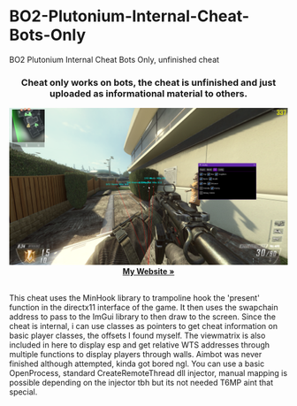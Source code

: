 # BO2-Plutonium-Internal-Cheat-Bots-Only
BO2 Plutonium Internal Cheat Bots Only, unfinished cheat
<h3 align="center">Cheat only works on bots, the cheat is unfinished and just uploaded as informational material to others.</h3>

  <p align="center">
    <img src="Images/example.png" alt="Logo" >
    <br />
    <a href="https://iiferedon.xyz"><strong>My Website »</strong></a>
    <br />
    <br />
  </p>
</div>

This cheat uses the MinHook library to trampoline hook the 'present' function in the directx11 interface of the game. It then uses the swapchain address to pass to the ImGui library to then draw to the screen. Since the cheat is internal, i can use classes as pointers to get cheat information on basic player classes, the offsets I found myself. The viewmatrix is also included in here to display esp and get relative WTS addresses through multiple functions to display players through walls. Aimbot was never finished although attempted, kinda got bored ngl.
You can use a basic OpenProcess, standard CreateRemoteThread dll injector, manual mapping is possible depending on the injector tbh but its not needed T6MP aint that special. 
